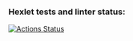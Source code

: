 ### Hexlet tests and linter status:
[![Actions Status](https://github.com/romachelli/python-project-49/workflows/hexlet-check/badge.svg)](https://github.com/romachelli/python-project-49/actions)